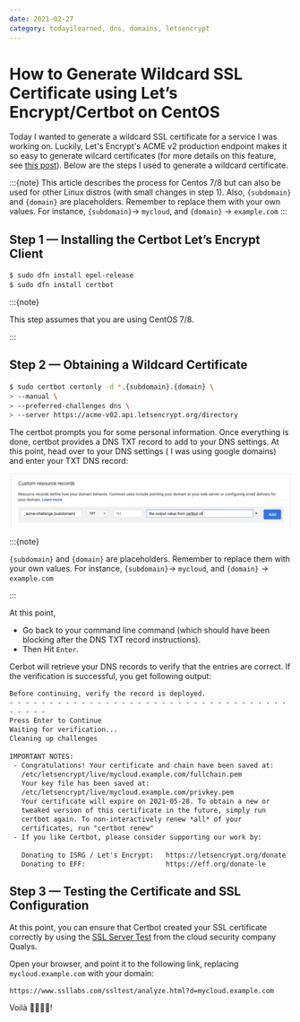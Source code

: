 ```yaml
---
date: 2021-02-27
category: todayilearned, dns, domains, letsencrypt
---
```


# How to Generate Wildcard SSL Certificate using Let’s Encrypt/Certbot on CentOS

Today I wanted to generate a wildcard SSL certificate for a service I was working on. Luckily, Let's Encrypt's ACME v2 production endpoint makes it so easy to generate wilcard certificates (for more details on this feature, see [this post](https://community.letsencrypt.org/t/acme-v2-production-environment-wildcards/55578)). Below are the steps I used to generate a wildcard certificate.

:::{note}
This article describes the process for Centos 7/8 but can also be used for other Linux distros (with small changes in step 1). Also, `{subdomain}` and `{domain}` are placeholders. Remember to replace them with your own values. For instance, `{subdomain}`-> `mycloud`, and `{domain}` -> `example.com`
:::

## Step 1 — Installing the Certbot Let’s Encrypt Client

```bash
$ sudo dfn install epel-release
$ sudo dfn install certbot
```

:::{note}

This step assumes that you are using CentOS 7/8.

:::

## Step 2 — Obtaining a Wildcard Certificate

```bash
$ sudo certbot certonly -d *.{subdomain}.{domain} \
> --manual \
> --preferred-challenges dns \
> --server https://acme-v02.api.letsencrypt.org/directory
```

The certbot prompts you for some personal information. Once everything is done, certbot provides a DNS TXT record to add to your DNS settings. At this point, head over to your DNS settings ( I was using google domains) and enter your TXT DNS record:

![google-domains-acme-challenge](../../_static/images/google-domains-acme-challenge.png)

:::{note}

`{subdomain}` and `{domain}` are placeholders. Remember to replace them with your own values. For instance, `{subdomain}`-> `mycloud`, and `{domain}` -> `example.com`

:::

At this point,

- Go back to your command line command (which should have been blocking after the DNS TXT record instructions).
- Then Hit `Enter`.

Cerbot will retrieve your DNS records to verify that the entries are correct. If the verification is successful, you get following output:

```console
Before continuing, verify the record is deployed.
- - - - - - - - - - - - - - - - - - - - - - - - - - - - - - - - - - - - - - - -
Press Enter to Continue
Waiting for verification...
Cleaning up challenges

IMPORTANT NOTES:
 - Congratulations! Your certificate and chain have been saved at:
   /etc/letsencrypt/live/mycloud.example.com/fullchain.pem
   Your key file has been saved at:
   /etc/letsencrypt/live/mycloud.example.com/privkey.pem
   Your certificate will expire on 2021-05-28. To obtain a new or
   tweaked version of this certificate in the future, simply run
   certbot again. To non-interactively renew *all* of your
   certificates, run "certbot renew"
 - If you like Certbot, please consider supporting our work by:

   Donating to ISRG / Let's Encrypt:   https://letsencrypt.org/donate
   Donating to EFF:                    https://eff.org/donate-le
```

## Step 3 — Testing the Certificate and SSL Configuration

At this point, you can ensure that Certbot created your SSL certificate correctly by using the [SSL Server Test](https://www.ssllabs.com/ssltest/) from the cloud security company Qualys.

Open your browser, and point it to the following link, replacing `mycloud.example.com` with your domain:

```console
https://www.ssllabs.com/ssltest/analyze.html?d=mycloud.example.com
```

Voilà 🎉🎉🎉🎉!
